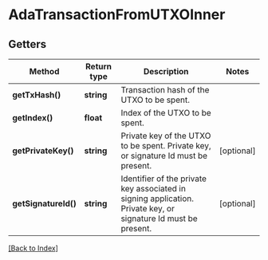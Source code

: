 # AdaTransactionFromUTXOInner

## Getters

Method | Return type | Description | Notes
------------ | ------------- | ------------- | -------------
**getTxHash()** | **string** | Transaction hash of the UTXO to be spent. |
**getIndex()** | **float** | Index of the UTXO to be spent. |
**getPrivateKey()** | **string** | Private key of the UTXO to be spent. Private key, or signature Id must be present. | [optional]
**getSignatureId()** | **string** | Identifier of the private key associated in signing application. Private key, or signature Id must be present. | [optional]

[[Back to Index]](../index.md)
